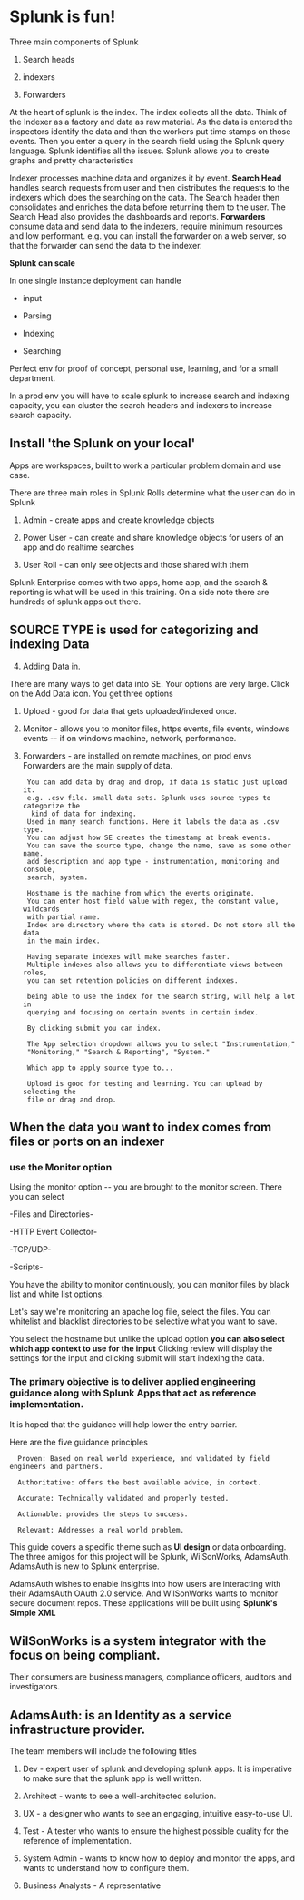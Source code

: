 # Splunk is fun!

Three main components of Splunk

1. Search heads  

2. indexers

3. Forwarders  


At the heart of splunk is the index. The index collects all the data. Think of the Indexer as a factory and data as raw material. As the data is entered the inspectors identify the data and then the workers put time stamps on those events. Then you enter a query in the search field using the Splunk query language. Splunk identifies all the issues. Splunk allows you to create graphs and pretty characteristics


Indexer processes machine data and organizes it by event. **Search Head** handles search requests from user and then distributes the requests to the indexers which does the searching on the data. The Search header then consolidates and enriches the data before returning them to the user. The Search Head also provides the dashboards and reports.
**Forwarders** consume data and send data to the indexers, require minimum resources and low performant. e.g. you can install the forwarder on a web server, so that the forwarder can send the data to the indexer.

**Splunk can scale**

In one single instance deployment can handle

* input

* Parsing

* Indexing

* Searching

Perfect env for proof of concept, personal use, learning, and for a small department.

In a prod env you will have to scale splunk to increase search and indexing capacity, you can cluster the search headers and indexers to increase search capacity.

## Install 'the Splunk on your local'

Apps are workspaces, built to work a particular problem domain and use case.

There are three main roles in Splunk
Rolls determine what the user can do in Splunk

1. Admin - create apps and create knowledge objects

2. Power User - can create and share knowledge objects for users of an app and do realtime searches

3. User Roll - can only see objects and those shared with them


Splunk Enterprise comes with two apps, home app, and the search & reporting is what will be used in this training. On a side note there are hundreds of splunk apps out there.

## SOURCE TYPE is used for categorizing and indexing Data

4. Adding Data in.

There are many ways to get data into SE. Your options are very large. Click on the Add Data icon. You get three options
1. Upload - good for data that gets uploaded/indexed once.

2. Monitor - allows you to monitor files, https events, file events, windows events -- if on windows machine, network, performance.

3. Forwarders - are installed on remote machines, on prod envs Forwarders are the main supply of data.

        You can add data by drag and drop, if data is static just upload it.
        e.g. .csv file. small data sets. Splunk uses source types to categorize the
         kind of data for indexing.
        Used in many search functions. Here it labels the data as .csv type.
        You can adjust how SE creates the timestamp at break events.
        You can save the source type, change the name, save as some other name.
        add description and app type - instrumentation, monitoring and console,
        search, system.

        Hostname is the machine from which the events originate.
        You can enter host field value with regex, the constant value, wildcards
        with partial name.
        Index are directory where the data is stored. Do not store all the data
        in the main index.

        Having separate indexes will make searches faster.
        Multiple indexes also allows you to differentiate views between roles,
        you can set retention policies on different indexes.

        being able to use the index for the search string, will help a lot in
        querying and focusing on certain events in certain index.

        By clicking submit you can index.

        The App selection dropdown allows you to select "Instrumentation,"
        "Monitoring," "Search & Reporting", "System."

        Which app to apply source type to...

        Upload is good for testing and learning. You can upload by selecting the
        file or drag and drop.

## When the data you want to index comes from files or ports on an indexer

### use the Monitor option


Using the monitor option -- you are brought to the monitor screen. There you can select

-Files and Directories-

-HTTP Event Collector-

-TCP/UDP-

-Scripts-

You have the ability to monitor continuously, you can monitor files by black list and white list options.


Let's say we're monitoring an apache log file, select the files. You can whitelist and blacklist directories to be selective what you want to save.

You select the hostname but unlike the upload option **you can also select which app context to use for the input** Clicking review will display the settings for the input and clicking submit will start indexing the data.



### The primary objective is to deliver applied engineering guidance along with Splunk Apps that act as reference implementation.

It is hoped that the guidance will help lower the entry barrier.

Here are the five guidance principles

      Proven: Based on real world experience, and validated by field engineers and partners.

      Authoritative: offers the best available advice, in context.

      Accurate: Technically validated and properly tested.

      Actionable: provides the steps to success.

      Relevant: Addresses a real world problem.

This guide covers a specific theme such as **UI design** or data onboarding. The three amigos for this project will be Splunk, WilSonWorks, AdamsAuth. AdamsAuth is new to Splunk enterprise.

AdamsAuth wishes to enable insights into how users are interacting with their AdamsAuth OAuth 2.0 service. And WilSonWorks wants to monitor secure document repos. These applications will be built using **Splunk's Simple XML**

## WilSonWorks is a system integrator with the focus on being compliant.

Their consumers are business managers, compliance officers, auditors and investigators.


## AdamsAuth: is an Identity as a service infrastructure provider.

The team members will include the following titles

1. Dev - expert user of splunk and developing splunk apps. It is imperative to make sure that the splunk app is well written.

2. Architect - wants to see a well-architected solution.

3. UX - a designer who wants to see an engaging, intuitive easy-to-use UI.

4. Test - A tester who wants to ensure the highest possible quality for the reference of implementation.

5. System Admin - wants to know how to deploy and monitor the apps, and wants to understand how to configure them.

6. Business Analysts - A representative
